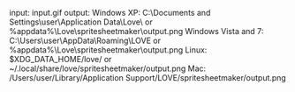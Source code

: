 input: 
  input.gif
output: 
  Windows XP: 
    C:\Documents and Settings\user\Application Data\Love\ or %appdata%\Love\spritesheetmaker\output.png
  Windows Vista and 7: 
    C:\Users\user\AppData\Roaming\LOVE or %appdata%\Love\spritesheetmaker\output.png
  Linux: 
    $XDG_DATA_HOME/love/ or ~/.local/share/love/spritesheetmaker/output.png
  Mac: 
    /Users/user/Library/Application Support/LOVE/spritesheetmaker/output.png
